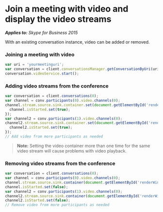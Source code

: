 
# Join a meeting with video and display the video streams


 _**Applies to:** Skype for Business 2015_

With an existing conversation instance, video can be added or removed.


### Joining a meeting with video



  ```js
  var uri = 'yourmeetinguri';
var conversation = client.conversationsManager.getConversationByUri(uri);
conversation.videoService.start();
  ```


### Adding video streams from the conference



  ```js
  var conversation = client.conversations(0);
var channel = conv.participants(0).video.channels(0);
channel.stream.source.sink.container.set(document.getElementById('renderWindow')).then(function () {
    channel.isStarted.set(true);
});
var channel2 = conv.participants(1).video.channels(0);
channel2.stream.source.sink.container.set(document.getElementById('renderWindow2')).then(function () {
    channel2.isStarted.set(true);
});
// Add video from more participants as needed
  ```


>**Note:** Setting the video container more than one time for the same video stream will cause problems with video playback.


### Removing video streams from the conference



  ```js
  var conversation = client.conversations(0);
var channel = conv.participants(0).video.channels(0);
channel.stream.source.sink.container(document.getElementById('renderWindow'));
channel.isStarted.set(false);
var channel2 = conv.participants(1).video.channels(0);
channel2.stream.source.sink.container(document.getElementById('renderWindow2'));
channel2.isStarted.set(false);
// Remove video from more participants as needed
  ```

